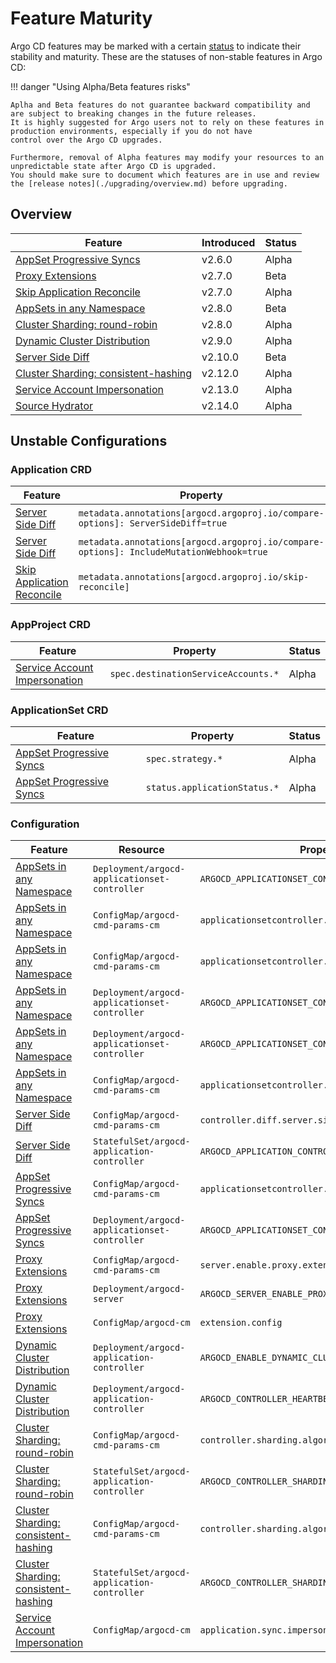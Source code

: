 # Feature Maturity

Argo CD features may be marked with a certain [status](https://github.com/argoproj/argoproj/blob/main/community/feature-status.md)
to indicate their stability and maturity. These are the statuses of non-stable features in Argo CD:

!!! danger "Using Alpha/Beta features risks"

    Aplha and Beta features do not guarantee backward compatibility and are subject to breaking changes in the future releases.
    It is highly suggested for Argo users not to rely on these features in production environments, especially if you do not have
    control over the Argo CD upgrades.

    Furthermore, removal of Alpha features may modify your resources to an unpredictable state after Argo CD is upgraded.
    You should make sure to document which features are in use and review the [release notes](./upgrading/overview.md) before upgrading.

## Overview

| Feature                                   | Introduced | Status |
|-------------------------------------------|------------|--------|
| [AppSet Progressive Syncs][2]             | v2.6.0     | Alpha  |
| [Proxy Extensions][3]                     | v2.7.0     | Beta   |
| [Skip Application Reconcile][4]           | v2.7.0     | Alpha  |
| [AppSets in any Namespace][5]             | v2.8.0     | Beta   |
| [Cluster Sharding: round-robin][6]        | v2.8.0     | Alpha  |
| [Dynamic Cluster Distribution][7]         | v2.9.0     | Alpha  |
| [Server Side Diff][8]                     | v2.10.0    | Beta   |
| [Cluster Sharding: consistent-hashing][9] | v2.12.0    | Alpha  |
| [Service Account Impersonation][10]       | v2.13.0    | Alpha  |
| [Source Hydrator][11]                     | v2.14.0    | Alpha  |

## Unstable Configurations

### Application CRD

| Feature                         | Property                                                                                | Status |
| ------------------------------- | --------------------------------------------------------------------------------------- | ------ |
| [Server Side Diff][8]           | `metadata.annotations[argocd.argoproj.io/compare-options]: ServerSideDiff=true`         | Beta   |
| [Server Side Diff][8]           | `metadata.annotations[argocd.argoproj.io/compare-options]: IncludeMutationWebhook=true` | Beta   |
| [Skip Application Reconcile][4] | `metadata.annotations[argocd.argoproj.io/skip-reconcile]`                               | Alpha  |

### AppProject CRD

| Feature                             | Property                            | Status |
| ----------------------------------- | ----------------------------------- | ------ |
| [Service Account Impersonation][10] | `spec.destinationServiceAccounts.*` | Alpha  |

### ApplicationSet CRD

| Feature                       | Property                     | Status |
| ----------------------------- | ---------------------------- | ------ |
| [AppSet Progressive Syncs][2] | `spec.strategy.*`            | Alpha  |
| [AppSet Progressive Syncs][2] | `status.applicationStatus.*` | Alpha  |

### Configuration

| Feature                                   | Resource                                      | Property / Variable                                         | Status |
| ----------------------------------------- | --------------------------------------------- | ----------------------------------------------------------- | ------ |
| [AppSets in any Namespace][5]             | `Deployment/argocd-applicationset-controller` | `ARGOCD_APPLICATIONSET_CONTROLLER_ALLOWED_SCM_PROVIDERS`    | Beta   |
| [AppSets in any Namespace][5]             | `ConfigMap/argocd-cmd-params-cm`              | `applicationsetcontroller.allowed.scm.providers`            | Beta   |
| [AppSets in any Namespace][5]             | `ConfigMap/argocd-cmd-params-cm`              | `applicationsetcontroller.enable.scm.providers`             | Beta   |
| [AppSets in any Namespace][5]             | `Deployment/argocd-applicationset-controller` | `ARGOCD_APPLICATIONSET_CONTROLLER_ENABLE_SCM_PROVIDERS`     | Beta   |
| [AppSets in any Namespace][5]             | `Deployment/argocd-applicationset-controller` | `ARGOCD_APPLICATIONSET_CONTROLLER_NAMESPACES`               | Beta   |
| [AppSets in any Namespace][5]             | `ConfigMap/argocd-cmd-params-cm`              | `applicationsetcontroller.namespaces`                       | Beta   |
| [Server Side Diff][8]                     | `ConfigMap/argocd-cmd-params-cm`              | `controller.diff.server.side`                               | Beta   |
| [Server Side Diff][8]                     | `StatefulSet/argocd-application-controller`   | `ARGOCD_APPLICATION_CONTROLLER_SERVER_SIDE_DIFF`            | Beta   |
| [AppSet Progressive Syncs][2]             | `ConfigMap/argocd-cmd-params-cm`              | `applicationsetcontroller.enable.progressive.syncs`         | Alpha  |
| [AppSet Progressive Syncs][2]             | `Deployment/argocd-applicationset-controller` | `ARGOCD_APPLICATIONSET_CONTROLLER_ENABLE_PROGRESSIVE_SYNCS` | Alpha  |
| [Proxy Extensions][3]                     | `ConfigMap/argocd-cmd-params-cm`              | `server.enable.proxy.extension`                             | Alpha  |
| [Proxy Extensions][3]                     | `Deployment/argocd-server`                    | `ARGOCD_SERVER_ENABLE_PROXY_EXTENSION`                      | Alpha  |
| [Proxy Extensions][3]                     | `ConfigMap/argocd-cm`                         | `extension.config`                                          | Alpha  |
| [Dynamic Cluster Distribution][7]         | `Deployment/argocd-application-controller`    | `ARGOCD_ENABLE_DYNAMIC_CLUSTER_DISTRIBUTION`                | Alpha  |
| [Dynamic Cluster Distribution][7]         | `Deployment/argocd-application-controller`    | `ARGOCD_CONTROLLER_HEARTBEAT_TIME`                          | Alpha  |
| [Cluster Sharding: round-robin][6]        | `ConfigMap/argocd-cmd-params-cm`              | `controller.sharding.algorithm: round-robin`                | Alpha  |
| [Cluster Sharding: round-robin][6]        | `StatefulSet/argocd-application-controller`   | `ARGOCD_CONTROLLER_SHARDING_ALGORITHM=round-robin`          | Alpha  |
| [Cluster Sharding: consistent-hashing][9] | `ConfigMap/argocd-cmd-params-cm`              | `controller.sharding.algorithm: consistent-hashing`         | Alpha  |
| [Cluster Sharding: consistent-hashing][9] | `StatefulSet/argocd-application-controller`   | `ARGOCD_CONTROLLER_SHARDING_ALGORITHM=consistent-hashing`   | Alpha  |
| [Service Account Impersonation][10]       | `ConfigMap/argocd-cm`                         | `application.sync.impersonation.enabled`                    | Alpha  |

[2]: applicationset/Progressive-Syncs.md
[3]: ../developer-guide/extensions/proxy-extensions.md
[4]: ../user-guide/skip_reconcile.md
[5]: applicationset/Appset-Any-Namespace.md
[6]: ./high_availability.md#argocd-application-controller
[7]: dynamic-cluster-distribution.md
[8]: ../user-guide/diff-strategies.md#server-side-diff
[9]: ./high_availability.md#argocd-application-controller
[10]: app-sync-using-impersonation.md
[11]: ../user-guide/source-hydrator.md

